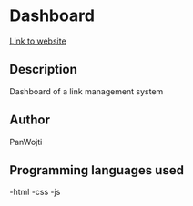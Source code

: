 # Dashboard

[Link to website](https://panwojti.github.io/solo-project-1/)

## Description

Dashboard of a link management system

## Author

PanWojti

## Programming languages used

-html
-css
-js
